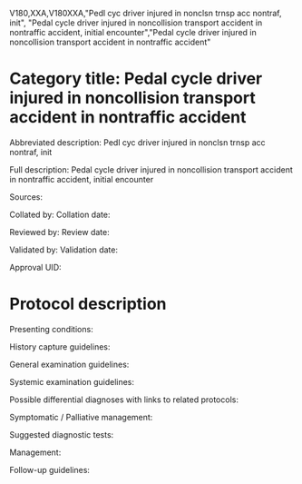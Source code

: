 V180,XXA,V180XXA,"Pedl cyc driver injured in nonclsn trnsp acc nontraf, init", "Pedal cycle driver injured in noncollision transport accident in nontraffic accident, initial encounter","Pedal cycle driver injured in noncollision transport accident in nontraffic accident"
# Category title: Pedal cycle driver injured in noncollision transport accident in nontraffic accident

Abbreviated description: Pedl cyc driver injured in nonclsn trnsp acc nontraf, init

Full description: Pedal cycle driver injured in noncollision transport accident in nontraffic accident, initial encounter

Sources:

Collated by:
Collation date:

Reviewed by:
Review date:

Validated by:
Validation date:

Approval UID:

# Protocol description

Presenting conditions:

History capture guidelines:

General examination guidelines:

Systemic examination guidelines:

Possible differential diagnoses with links to related protocols:

Symptomatic / Palliative management:

Suggested diagnostic tests:

Management:

Follow-up guidelines:
